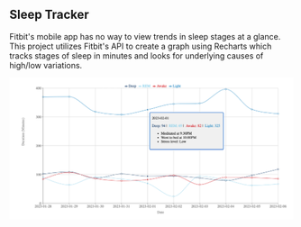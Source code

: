 ## Sleep Tracker

Fitbit's mobile app has no way to view trends in sleep stages at a glance.
This project utilizes Fitbit's API to create a graph using Recharts which tracks stages of sleep in minutes and looks for underlying causes of high/low variations.

![sleep graph](https://github.com/nickdas1/fitbit-sleep/blob/master/src/sleep-chart.png?raw=true)

